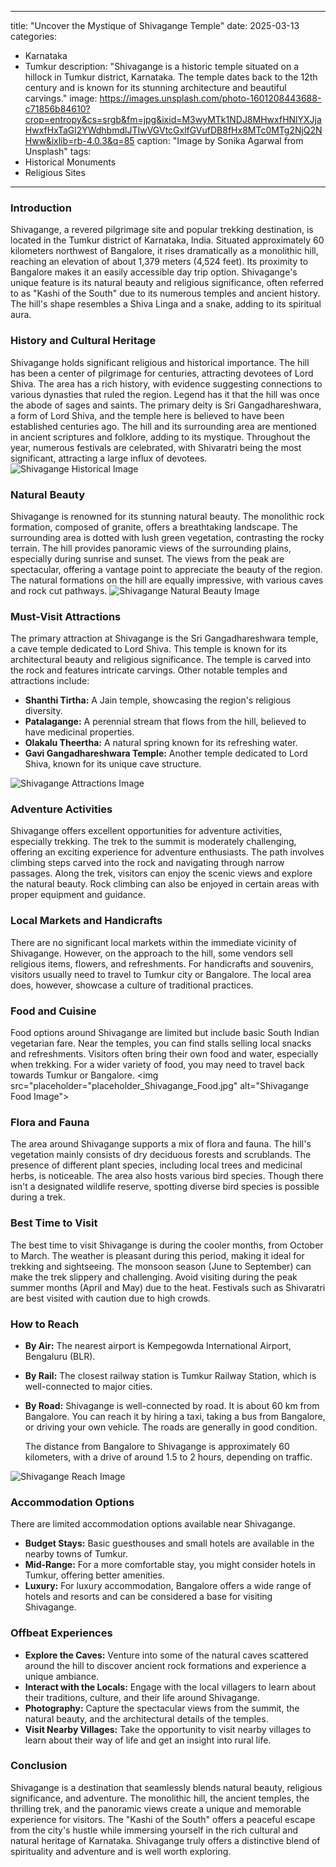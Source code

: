 
---
title: "Uncover the Mystique of Shivagange Temple"
date: 2025-03-13
categories:
  - Karnataka
  - Tumkur
description: "Shivagange is a historic temple situated on a hillock in Tumkur district, Karnataka. The temple dates back to the 12th century and is known for its stunning architecture and beautiful carvings."
image: https://images.unsplash.com/photo-1601208443688-c71856b84610?crop=entropy&cs=srgb&fm=jpg&ixid=M3wyMTk1NDJ8MHwxfHNlYXJjaHwxfHxTaGl2YWdhbmdlJTIwVGVtcGxlfGVufDB8fHx8MTc0MTg2NjQ2NHww&ixlib=rb-4.0.3&q=85
caption: "Image by Sonika Agarwal from Unsplash"
tags: 
  - Historical Monuments
  - Religious Sites
---


### **Introduction**

Shivagange, a revered pilgrimage site and popular trekking destination, is located in the Tumkur district of Karnataka, India. Situated approximately 60 kilometers northwest of Bangalore, it rises dramatically as a monolithic hill, reaching an elevation of about 1,379 meters (4,524 feet). Its proximity to Bangalore makes it an easily accessible day trip option. Shivagange's unique feature is its natural beauty and religious significance, often referred to as "Kashi of the South" due to its numerous temples and ancient history. The hill's shape resembles a Shiva Linga and a snake, adding to its spiritual aura.

### **History and Cultural Heritage**

Shivagange holds significant religious and historical importance. The hill has been a center of pilgrimage for centuries, attracting devotees of Lord Shiva. The area has a rich history, with evidence suggesting connections to various dynasties that ruled the region. Legend has it that the hill was once the abode of sages and saints. The primary deity is Sri Gangadhareshwara, a form of Lord Shiva, and the temple here is believed to have been established centuries ago. The hill and its surrounding area are mentioned in ancient scriptures and folklore, adding to its mystique. Throughout the year, numerous festivals are celebrated, with Shivaratri being the most significant, attracting a large influx of devotees.
<img src="placeholder_Shivagange_History.jpg" alt="Shivagange Historical Image">

### **Natural Beauty**

Shivagange is renowned for its stunning natural beauty. The monolithic rock formation, composed of granite, offers a breathtaking landscape. The surrounding area is dotted with lush green vegetation, contrasting the rocky terrain. The hill provides panoramic views of the surrounding plains, especially during sunrise and sunset. The views from the peak are spectacular, offering a vantage point to appreciate the beauty of the region. The natural formations on the hill are equally impressive, with various caves and rock cut pathways.
<img src="placeholder_Shivagange_NaturalBeauty.jpg" alt="Shivagange Natural Beauty Image">

### **Must-Visit Attractions**

The primary attraction at Shivagange is the Sri Gangadhareshwara temple, a cave temple dedicated to Lord Shiva. This temple is known for its architectural beauty and religious significance. The temple is carved into the rock and features intricate carvings. Other notable temples and attractions include:

*   **Shanthi Tirtha:** A Jain temple, showcasing the region's religious diversity.
*   **Patalagange:** A perennial stream that flows from the hill, believed to have medicinal properties.
*   **Olakalu Theertha:** A natural spring known for its refreshing water.
*   **Gavi Gangadhareshwara Temple:** Another temple dedicated to Lord Shiva, known for its unique cave structure.
<img src="placeholder_Shivagange_Attractions.jpg" alt="Shivagange Attractions Image">

### **Adventure Activities**

Shivagange offers excellent opportunities for adventure activities, especially trekking. The trek to the summit is moderately challenging, offering an exciting experience for adventure enthusiasts. The path involves climbing steps carved into the rock and navigating through narrow passages. Along the trek, visitors can enjoy the scenic views and explore the natural beauty. Rock climbing can also be enjoyed in certain areas with proper equipment and guidance.

### **Local Markets and Handicrafts**

There are no significant local markets within the immediate vicinity of Shivagange. However, on the approach to the hill, some vendors sell religious items, flowers, and refreshments. For handicrafts and souvenirs, visitors usually need to travel to Tumkur city or Bangalore. The local area does, however, showcase a culture of traditional practices.

### **Food and Cuisine**

Food options around Shivagange are limited but include basic South Indian vegetarian fare. Near the temples, you can find stalls selling local snacks and refreshments. Visitors often bring their own food and water, especially when trekking. For a wider variety of food, you may need to travel back towards Tumkur or Bangalore.
<img src="placeholder="placeholder_Shivagange_Food.jpg" alt="Shivagange Food Image">

### **Flora and Fauna**

The area around Shivagange supports a mix of flora and fauna. The hill's vegetation mainly consists of dry deciduous forests and scrublands. The presence of different plant species, including local trees and medicinal herbs, is noticeable. The area also hosts various bird species. Though there isn't a designated wildlife reserve, spotting diverse bird species is possible during a trek.

### **Best Time to Visit**

The best time to visit Shivagange is during the cooler months, from October to March. The weather is pleasant during this period, making it ideal for trekking and sightseeing. The monsoon season (June to September) can make the trek slippery and challenging. Avoid visiting during the peak summer months (April and May) due to the heat. Festivals such as Shivaratri are best visited with caution due to high crowds.

### **How to Reach**

*   **By Air:** The nearest airport is Kempegowda International Airport, Bengaluru (BLR).
*   **By Rail:** The closest railway station is Tumkur Railway Station, which is well-connected to major cities.
*   **By Road:** Shivagange is well-connected by road. It is about 60 km from Bangalore. You can reach it by hiring a taxi, taking a bus from Bangalore, or driving your own vehicle. The roads are generally in good condition.

    The distance from Bangalore to Shivagange is approximately 60 kilometers, with a drive of around 1.5 to 2 hours, depending on traffic.
<img src="placeholder_Shivagange_Reach.jpg" alt="Shivagange Reach Image">

### **Accommodation Options**

There are limited accommodation options available near Shivagange.
*   **Budget Stays:** Basic guesthouses and small hotels are available in the nearby towns of Tumkur.
*   **Mid-Range:** For a more comfortable stay, you might consider hotels in Tumkur, offering better amenities.
*   **Luxury:** For luxury accommodation, Bangalore offers a wide range of hotels and resorts and can be considered a base for visiting Shivagange.

### **Offbeat Experiences**

*   **Explore the Caves:** Venture into some of the natural caves scattered around the hill to discover ancient rock formations and experience a unique ambiance.
*   **Interact with the Locals:** Engage with the local villagers to learn about their traditions, culture, and their life around Shivagange.
*   **Photography:** Capture the spectacular views from the summit, the natural beauty, and the architectural details of the temples.
*   **Visit Nearby Villages:** Take the opportunity to visit nearby villages to learn about their way of life and get an insight into rural life.

### **Conclusion**

Shivagange is a destination that seamlessly blends natural beauty, religious significance, and adventure. The monolithic hill, the ancient temples, the thrilling trek, and the panoramic views create a unique and memorable experience for visitors. The "Kashi of the South" offers a peaceful escape from the city's hustle while immersing yourself in the rich cultural and natural heritage of Karnataka. Shivagange truly offers a distinctive blend of spirituality and adventure and is well worth exploring.


